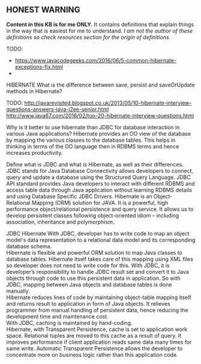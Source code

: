 ## **HONEST WARNING**
**Content in this KB is for me ONLY.**
It contains definitions that explain things in the way that is easiest for me to understand.
_I am not the author of these definitions so check resources section for the origin of definitions._ 


TODO:
* https://www.javacodegeeks.com/2016/06/5-common-hibernate-exceptions-fix.html
* 

HIBERNATE
What is the difference between save, persist and saveOrUpdate methods in Hibernate?

TODO:
http://javarevisited.blogspot.co.uk/2013/05/10-hibernate-interview-questions-answers-java-j2ee-senior.html
http://www.java67.com/2016/02/top-20-hibernate-interview-questions.html

Why is it better to use hibernate than JDBC for database interaction in various Java applications?
Hibernate provides an OO view of the database by mapping the various classes to the database tables.
This helps in thinking in terms of the OO language then in RDBMS terms and hence increases productivity.


Define what is JDBC and what is Hibernate, as well as their differences.
JDBC stands for Java Database Connectivity allows developers to connect, query and update a database using the Structured Query Language. JDBC API standard provides Java developers to interact with different RDBMS and access table data through Java application without learning RDBMS details and using Database Specific JDBC Drivers.
Hibernate is an Object-Relational Mapping (ORM) solution for JAVA. It is a powerful, high performance object/relational persistence and query service. It allows us to develop persistent classes following object-oriented idiom – including association, inheritance and polymorphism.
 
 
 
 
 
 
 
 
JDBC
Hibernate
With JDBC, developer has to write code to map an object model's data representation to a relational data model and its corresponding database schema.  
Hibernate is flexible and powerful ORM solution to map Java classes to database tables. Hibernate itself takes care of this mapping using XML files so developer does not need to write code for this.
With JDBC, it is developer’s responsibility to handle JDBC result set and convert it to Java objects through code to use this persistent data in application. So with JDBC, mapping between Java objects and database tables is done manually.  
Hibernate reduces lines of code by maintaining object-table mapping itself and returns result to application in form of Java objects. It relieves programmer from manual handling of persistent data, hence reducing the development time and maintenance cost.  
With JDBC, caching is maintained by hand-coding.  
Hibernate, with Transparent Persistence, cache is set to application work space. Relational tuples are moved to this cache as a result of query. It improves performance if client application reads same data many times for same write. Automatic Transparent Persistence allows the developer to concentrate more on business logic rather than this application code.  
 
